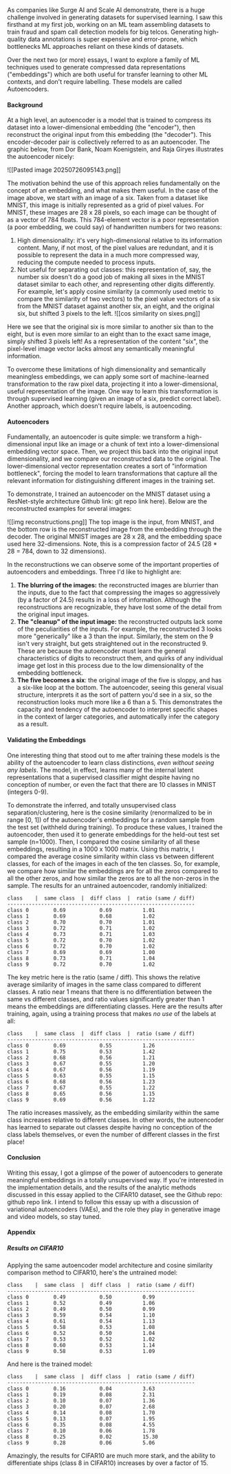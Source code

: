 As companies like Surge AI and Scale AI demonstrate, there is a huge challenge involved in generating datasets for supervised learning. I saw this firsthand at my first job, working on an ML team assembling datasets to train fraud and spam call detection models for big telcos. Generating high-quality data annotations is super expensive and error-prone, which bottlenecks ML approaches reliant on these kinds of datasets.

Over the next two (or more) essays, I want to explore a family of ML techniques used to generate compressed data representations ("embeddings") which are both useful for transfer learning to other ML contexts, and don't require labelling. These models are called Autoencoders.

#### Background

At a high level, an autoencoder is a model that is trained to compress its dataset into a lower-dimensional embedding (the "encoder"), then reconstruct the original input from this embedding (the "decoder"). This encoder-decoder pair is collectively referred to as an autoencoder. The graphic below, from Dor Bank, Noam Koenigstein, and Raja Giryes illustrates the autoencoder nicely:

![[Pasted image 20250726095143.png]]

The motivation behind the use of this approach relies fundamentally on the concept of an embedding, and what makes them useful. In the case of the image above, we start with an image of a six. Taken from a dataset like MNIST, this image is initially represented as a grid of pixel values. For MNIST, these images are 28 x 28 pixels, so each image can be thought of as a vector of 784 floats. This 784-element vector is a poor representation (a poor embedding, we could say) of handwritten numbers for two reasons: 
1. High dimensionality: it's very high-dimensional relative to its information content. Many, if not most, of the pixel values are redundant, and it is possible to represent the data in a much more compressed way, reducing the compute needed to process inputs.
2. Not useful for separating out classes: this representation of, say, the number six doesn't do a good job of making all sixes in the MNIST dataset similar to each other, and representing other digits differently. For example, let's apply cosine similarity (a commonly used metric to compare the similarity of two vectors) to the pixel value vectors of a six from the MNIST dataset against another six, an eight, and the original six, but shifted 3 pixels to the left.
![[cos similarity on sixes.png]]

Here we see that the original six is more similar to another six than to the eight, but is even more similar to an eight than to the exact same image, simply shifted 3 pixels left! As a representation of the content "six", the pixel-level image vector lacks almost any semantically meaningful information.

To overcome these limitations of high dimensionality and semantically meaningless embeddings, we can apply some sort of machine-learned transformation to the raw pixel data, projecting it into a lower-dimensional, useful representation of the image. One way to learn this transformation is through supervised learning (given an image of a six, predict correct label). Another approach, which doesn't require labels, is autoencoding.

#### Autoencoders

Fundamentally, an autoencoder is quite simple: we transform a high-dimensional input like an image or a chunk of text into a lower-dimensional embedding vector space. Then, we project this back into the original input dimensionality, and we compare our reconstructed data to the original. The lower-dimensional vector representation creates a sort of "information bottleneck", forcing the model to learn transformations that capture all the relevant information for distinguishing different images in the training set.

To demonstrate, I trained an autoencoder on the MNIST dataset using a ResNet-style architecture Github link: git repo link here). Below are the reconstructed examples for several images:

![[img reconstructions.png]]
The top image is the input, from MNIST, and the bottom row is the reconstructed image from the embedding through the decoder. The original MNIST images are 28 x 28, and the embedding space used here 32-dimensions. Note, this is a compression factor of 24.5 (28 * 28 = 784, down to 32 dimensions). 

In the reconstructions we can observe some of the important properties of autoencoders and embeddings. Three I'd like to highlight are:
1. **The blurring of the images:** the reconstructed images are blurrier than the inputs, due to the fact that compressing the images so aggressively (by a factor of 24.5) results in a loss of information. Although the reconstructions are recognizable, they have lost some of the detail from the original input images.
2. **The "cleanup" of the input image:** the reconstructed outputs lack some of the peculiarities of the inputs. For example, the reconstructed 3 looks more "generically" like a 3 than the input. Similarly, the stem on the 9 isn't very straight, but gets straightened out in the reconstructed 9. These are because the autoencoder must learn the general characteristics of digits to reconstruct them, and quirks of any individual image get lost in this process due to the low dimensionality of the embedding bottleneck.
3. **The five becomes a six**: the original image of the five is sloppy, and has a six-like loop at the bottom. The autoencoder, seeing this general visual structure, interprets it as the sort of pattern you'd see in a six, so the reconstruction looks much more like a 6 than a 5. This demonstrates the capacity and tendency of the autoencoder to interpret specific shapes in the context of larger categories, and automatically infer the category as a result.

#### Validating the Embeddings

One interesting thing that stood out to me after training these models is the ability of the autoencoder to learn class distinctions, *even without seeing any labels*. The model, in effect, learns many of the internal latent representations that a supervised classifier might despite having no conception of number, or even the fact that there are 10 classes in MNIST (integers 0-9).

To demonstrate the inferred, and totally unsupervised class separation/clustering, here is the cosine similarity (renormalized to be in range [0, 1]) of the autoencoder's embeddings for a random sample from the test set (withheld during training). To produce these values, I trained the autoencoder, then used it to generate embeddings for the held-out test set sample (n=1000). Then, I compared the cosine similarity of all these embeddings, resulting in a 1000 x 1000 matrix. Using this matrix, I compared the average cosine similarity within class vs between different classes, for each of the images in each of the ten classes. So, for example, we compare how similar the embeddings are for all the zeros compared to all the other zeros, and how similar the zeros are to all the non-zeros in the sample. The results for an untrained autoencoder, randomly initialized:

```
class    |  same class  |  diff class  |  ratio (same / diff)
-------------------------------------------------------------
class 0        0.69           0.69          1.01
class 1        0.69           0.68          1.02
class 2        0.70           0.70          1.01
class 3        0.72           0.71          1.02
class 4        0.73           0.71          1.03
class 5        0.72           0.70          1.02
class 6        0.72           0.70          1.02
class 7        0.69           0.69          1.00
class 8        0.73           0.71          1.04
class 9        0.72           0.70          1.02
```

The key metric here is the ratio (same / diff). This shows the relative average similarity of images in the same class compared to different classes. A ratio near 1 means that there is no differentiation between the same vs different classes, and ratio values significantly greater than 1 means the embeddings are differentiating classes. Here are the results after training, again, using a training process that makes *no use* of the labels at all:

```
class    |  same class  |  diff class  |  ratio (same / diff)
-------------------------------------------------------------
class 0        0.69           0.55          1.26
class 1        0.75           0.53          1.42
class 2        0.68           0.56          1.21
class 3        0.67           0.55          1.20
class 4        0.67           0.56          1.19
class 5        0.63           0.55          1.15
class 6        0.68           0.56          1.23
class 7        0.67           0.55          1.22
class 8        0.65           0.56          1.15
class 9        0.69           0.56          1.22
```

The ratio increases massively, as the embedding similarity within the same class increases relative to different classes. In other words, the autoencoder has learned to separate out classes despite having no conception of the class labels themselves, or even the number of different classes in the first place!

#### Conclusion

Writing this essay, I got a glimpse of the power of autoencoders to generate meaningful embeddings in a totally unsupervised way. If you're interested in the implementation details, and the results of the analytic methods discussed in this essay applied to the CIFAR10 dataset, see the Github repo: github repo link. I intend to follow this essay up with a discussion of variational autoencoders (VAEs), and the role they play in generative image and video models, so stay tuned.

#### Appendix

##### Results on CIFAR10
Applying the same autoencoder model architecture and cosine similarity comparison method to CIFAR10, here's the untrained model:
```
class    |  same class  |  diff class  |  ratio (same / diff)
-------------------------------------------------------------
class 0        0.49           0.50          0.99
class 1        0.52           0.49          1.06
class 2        0.49           0.50          0.99
class 3        0.59           0.54          1.10
class 4        0.61           0.54          1.13
class 5        0.58           0.53          1.08
class 6        0.52           0.50          1.04
class 7        0.53           0.52          1.02
class 8        0.60           0.53          1.14
class 9        0.58           0.53          1.09
```

And here is the trained model:
```
class    |  same class  |  diff class  |  ratio (same / diff)
-------------------------------------------------------------
class 0        0.16           0.04          3.63
class 1        0.19           0.08          2.31
class 2        0.10           0.07          1.36
class 3        0.20           0.07          2.68
class 4        0.14           0.08          1.70
class 5        0.13           0.07          1.95
class 6        0.35           0.08          4.55
class 7        0.10           0.06          1.78
class 8        0.25           0.02          15.30
class 9        0.28           0.06          5.06
```

Amazingly, the results for CIFAR10 are much more stark, and the ability to differentiate ships (class 8 in CIFAR10) increases by over a factor of 15.